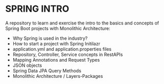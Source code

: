 # SPRING INTRO

A repository to learn and exercise the intro to the basics and concepts of Spring Boot projects with Monolithic Architecture:

* Why Spring is used in the industry?
* How to start a project with Spring Initilazr
* application.yml and application.properties files
* Repository, Controller, Service concepts in RestAPIs
* Mapping Annotations and Request Types
* JSON objects
* Spring Data JPA Query Methods
* Monolithic Architecture / Layers-Packages